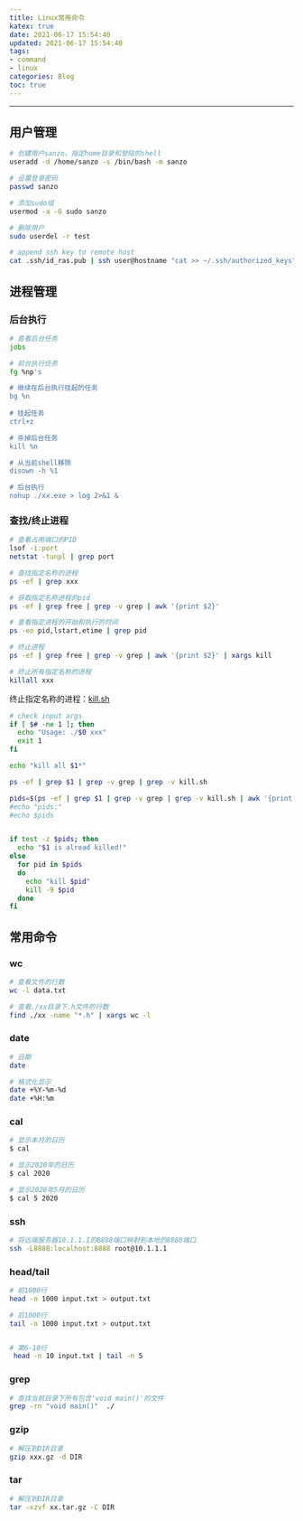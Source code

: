 ```yaml
---
title: Linux常用命令
katex: true
date: 2021-06-17 15:54:40
updated: 2021-06-17 15:54:40
tags: 
- command
- linux
categories: Blog
toc: true
---
```




<!-- more -->

---

## 用户管理

```bash
# 创建用户sanzo，指定home目录和登陆的shell
useradd -d /home/sanzo -s /bin/bash -m sanzo

# 设置登录密码
passwd sanzo

# 添加sudo组
usermod -a -G sudo sanzo

# 删除用户
sudo userdel -r test

# append ssh key to remote host
cat .ssh/id_ras.pub | ssh user@hostname "cat >> ~/.ssh/authorized_keys"
```



## 进程管理

### 后台执行

```bash
# 查看后台任务
jobs

# 前台执行任务
fg %np's

# 继续在后台执行挂起的任务
bg %n
 
# 挂起任务
ctrl+z

# 杀掉后台任务
kill %n

# 从当前shell移除
disown -h %1

# 后台执行
nohup ./xx.exe > log 2>&1 &
```



### 查找/终止进程

```bash
# 查看占用端口的PID
lsof -i:port
netstat -tunpl | grep port

# 查找指定名称的进程
ps -ef | grep xxx

# 获取指定名称进程的pid
ps -ef | grep free | grep -v grep | awk '{print $2}'

# 查看指定进程的开始和执行的时间
ps -eo pid,lstart,etime | grep pid

# 终止进程
ps -ef | grep free | grep -v grep | awk '{print $2}' | xargs kill

# 终止所有指定名称的进程
killall xxx
```

终止指定名称的进程：[kill.sh](https://github.com/Sanzo00/files/blob/master/shell/kill.sh)



```bash
# check input args
if [ $# -ne 1 ]; then
  echo "Usage: ./$0 xxx"
  exit 1
fi

echo "kill all $1*"

ps -ef | grep $1 | grep -v grep | grep -v kill.sh

pids=$(ps -ef | grep $1 | grep -v grep | grep -v kill.sh | awk '{print $2}')
#echo "pids:"
#echo $pids


if test -z $pids; then
  echo "$1 is alread killed!"
else
  for pid in $pids
  do
    echo "kill $pid"
    kill -9 $pid
  done
fi
```



## 常用命令

### wc

```bash
# 查看文件的行数
wc -l data.txt

# 查看./xx目录下.h文件的行数
find ./xx -name "*.h" | xargs wc -l
```



### date

  ```bash
# 日期
date

# 格式化显示
date +%Y-%m-%d
date +%H:%m
  ```

### cal

  ```bash
# 显示本月的日历
$ cal

# 显示2020年的日历
$ cal 2020

# 显示2020年5月的日历
$ cal 5 2020
  ```



### ssh

```bash
# 将远端服务器10.1.1.1的8888端口映射到本地的8888端口
ssh -L8888:localhost:8888 root@10.1.1.1
```



### head/tail

```bash
# 前1000行
head -n 1000 input.txt > output.txt

# 后1000行
tail -n 1000 input.txt > output.txt


# 第6-10行
 head -n 10 input.txt | tail -n 5
```



### grep

```bash
# 查找当前目录下所有包含'void main()'的文件
grep -rn "void main()"  ./
```



### gzip

```bash
# 解压到DIR目录
gzip xxx.gz -d DIR
```



### tar

```bash
# 解压到DIR目录
tar -xzvf xx.tar.gz -C DIR
```

<!-- Q.E.D. -->
